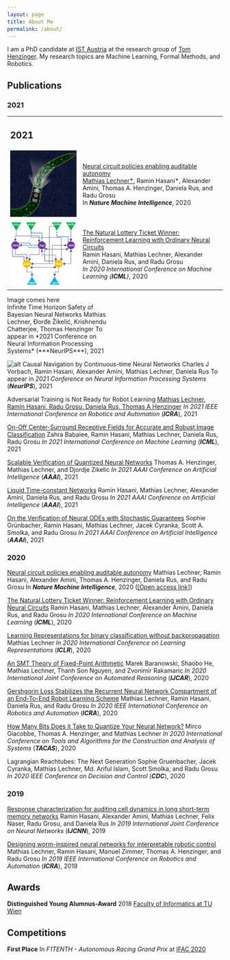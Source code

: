 ```yaml
---
layout: page
title: About Me
permalink: /about/
---
```

<!-- ![]({{ site.baseurl }}/images/merged.jpg) -->

I am a PhD candidate at [IST Austria](https://ist.ac.at/) at the research group of [Tom
Henzinger](https://ist.ac.at/en/research/henzinger-group/).
My research topics are Machine Learning, Formal Methods, and Robotics.

## Publications

### 2021


<table style="border: none; border-collapse: collapse;">
    <tbody>
        <tr>
            <td>
                <h2>2021</h2>
            </td>
        </tr>
        <tr>
            <td><img src="thumbnails/nmi20.png" /></td>
            <td><a href="https://publik.tuwien.ac.at/files/publik_292280.pdf">Neural circuit policies enabling auditable
                    autonomy</a>
                <br /><u>Mathias Lechner*</u>, Ramin Hasani*, Alexander Amini, Thomas A. Henzinger, Daniela Rus,
                and Radu Grosu
                <br />
                In <b><i>Nature Machine Intelligence</i></b>, 2020
            </td>
        </tr>
        <tr>
            <td><img src="thumbnails/icml20.png" /></td>
            <td><a href="https://publik.tuwien.ac.at/files/publik_292280.pdf">The Natural Lottery Ticket Winner:
                    Reinforcement Learning with Ordinary Neural
                    Circuits</a>
                <br />Ramin Hasani, Mathias Lechner, Alexander Amini, Daniela Rus, and Radu Grosu
                <br />
                <i>In 2020 International Conference on Machine Learning (<b>ICML</b>)</i>, 2020
            </td>
        </tr>
    </tbody>
</table>
<div
    style="-webkit-column-count: 2; -moz-column-count: 2; column-count: 2; -webkit-column-rule: 1px dotted #e0e0e0; -moz-column-rule: 1px dotted #e0e0e0; column-rule: 1px dotted #e0e0e0;">
    <div style="display: inline-block;">
        Image comes here
    </div>
    <div style="display: inline-block;">
        Infinite Time Horizon Safety of Bayesian Neural Networks
        Mathias Lechner, Đorđe Žikelić, Krishnendu Chatterjee, Thomas Henzinger
        To appear in *2021 Conference on Neural Information Processing Systems* (***NeurIPS***), 2021
    </div>
</div>


![alt](pages/images/wormnet/worm.png) Causal Navigation by Continuous-time Neural Networks
Charles J Vorbach, Ramin Hasani, Alexander Amini, Mathias Lechner, Daniela Rus
To appear in *2021 Conference on Neural Information Processing Systems* (***NeurIPS***), 2021

Adversarial Training is Not Ready for Robot Learning
[Mathias Lechner, Ramin Hasani, Radu Grosu, Daniela Rus, Thomas A Henzinger](https://arxiv.org/pdf/2103.08187.pdf)
*In 2021 IEEE International Conference on Robotics and Automation* (***ICRA***), 2021

[On-Off Center-Surround Receptive Fields for Accurate and Robust Image
Classification](http://proceedings.mlr.press/v139/babaiee21a/babaiee21a.pdf)
Zahra Babaiee, Ramin Hasani, Mathias Lechner, Daniela Rus, Radu Grosu
*In 2021 International Conference on Machine Learning* (***ICML***), 2021

[Scalable Verification of Quantized Neural Networks](https://ojs.aaai.org/index.php/AAAI/article/view/16496/16303)
Thomas A. Henzinger, Mathias Lechner, and Djordje Zikelic
*In 2021 AAAI Conference on Artificial Intelligence* (***AAAI***), 2021

[Liquid Time-constant Networks](https://ojs.aaai.org/index.php/AAAI/article/view/16936/16743)
Ramin Hasani, Mathias Lechner, Alexander Amini, Daniela Rus, and Radu Grosu
*In 2021 AAAI Conference on Artificial Intelligence* (***AAAI***), 2021

[On the Verification of Neural ODEs with Stochastic
Guarantees](https://ojs.aaai.org/index.php/AAAI/article/view/17372/17179)
Sophie Grünbacher, Ramin Hasani, Mathias Lechner, Jacek Cyranka, Scott A. Smolka, and Radu Grosu
*In 2021 AAAI Conference on Artificial Intelligence* (***AAAI***), 2021

### 2020

[Neural circuit policies enabling auditable autonomy](https://www.nature.com/articles/s42256-020-00237-3)
Mathias Lechner, Ramin Hasani, Alexander Amini, Thomas A. Henzinger, Daniela Rus, and Radu Grosu
In ***Nature Machine Intelligence***, 2020 ([[Open access link]](https://publik.tuwien.ac.at/files/publik_292280.pdf))

<!-- [Learning Long-Term Dependencies in Irregularly-Sampled Time Series](https://arxiv.org/pdf/2006.04418.pdf)  
Mathias Lechner, Ramin Hasani  -->

[The Natural Lottery Ticket Winner: Reinforcement Learning with Ordinary Neural
Circuits](https://proceedings.icml.cc/static/paper_files/icml/2020/2398-Paper.pdf)
Ramin Hasani, Mathias Lechner, Alexander Amini, Daniela Rus, and Radu Grosu
*In 2020 International Conference on Machine Learning* (***ICML***), 2020

[Learning Representations for binary classification without backpropagation](https://openreview.net/forum?id=Bke61krFvS)
Mathias Lechner
*In 2020 International Conference on Learning Representations* (***ICLR***), 2020

[An SMT Theory of Fixed-Point Arithmetic](https://soarlab.org/papers/2020_ijcar_bhlnr.pdf)
Marek Baranowski, Shaobo He, Mathias Lechner, Thanh Son Nguyen, and Zvonimir Rakamaric
*In 2020 International Joint Conference on Automated Reasoning* (***IJCAR***), 2020

[Gershgorin Loss Stabilizes the Recurrent Neural Network Compartment of an End-To-End Robot Learning
Scheme](https://ti.tuwien.ac.at/cps/people/grosu/files/icra20.pdf)
Mathias Lechner, Ramin Hasani, Daniela Rus, and Radu Grosu
*In 2020 IEEE International Conference on Robotics and Automation* (***ICRA***), 2020

[How Many Bits Does it Take to Quantize Your Neural
Network?](https://link.springer.com/chapter/10.1007/978-3-030-45237-7_5)
Mirco Giacobbe, Thomas A. Henzinger, and Mathias Lechner
*In 2020 International Conference on Tools and Algorithms for the Construction and Analysis of Systems* (***TACAS***),
2020

Lagrangian Reachtubes: The Next Generation
Sophie Gruenbacher, Jacek Cyranka, Mathias Lechner, Md. Ariful Islam, Scott Smolka, and Radu Grosu
*In 2020 IEEE Conference on Decision and Control* (***CDC***), 2020

### 2019

[Response characterization for auditing cell dynamics in long short-term memory
networks](https://ti.tuwien.ac.at/cps/people/grosu/files/ijcnn19.pdf)
Ramin Hasani, Alexander Amini, Mathias Lechner, Felix Naser, Radu Grosu, and Daniela Rus
*In 2019 International Joint Conference on Neural Networks* (***IJCNN***), 2019

[Designing worm-inspired neural networks for interpretable robotic
control](https://ieeexplore.ieee.org/document/8793840)
Mathias Lechner, Ramin Hasani, Manuel Zimmer, Thomas A. Henzinger, and Radu Grosu
*In 2019 IEEE International Conference on Robotics and Automation* (***ICRA***), 2019


## Awards

**Distinguished Young Alumnus-Award** 2018 [Faculty of Informatics at TU
Wien](http://www.informatik.tuwien.ac.at/studium/studierende/epilog/2017ws)


## Competitions

**First Place** In *F1TENTH - Autonomous Racing Grand Prix* at [IFAC 2020](https://f1tenth.org/ifac2020.html)